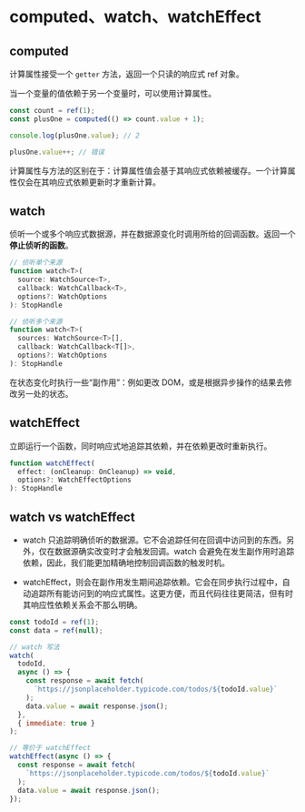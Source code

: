 # computed、watch、watchEffect

## computed

计算属性接受一个 `getter` 方法，返回一个只读的响应式 ref 对象。

当一个变量的值依赖于另一个变量时，可以使用计算属性。

```js
const count = ref(1);
const plusOne = computed(() => count.value + 1);

console.log(plusOne.value); // 2

plusOne.value++; // 错误
```

计算属性与方法的区别在于：计算属性值会基于其响应式依赖被缓存。一个计算属性仅会在其响应式依赖更新时才重新计算。

## watch

侦听一个或多个响应式数据源，并在数据源变化时调用所给的回调函数。返回一个**停止侦听的函数**。

```js
// 侦听单个来源
function watch<T>(
  source: WatchSource<T>,
  callback: WatchCallback<T>,
  options?: WatchOptions
): StopHandle

// 侦听多个来源
function watch<T>(
  sources: WatchSource<T>[],
  callback: WatchCallback<T[]>,
  options?: WatchOptions
): StopHandle
```

在状态变化时执行一些“副作用”：例如更改 DOM，或是根据异步操作的结果去修改另一处的状态。

## watchEffect

立即运行一个函数，同时响应式地追踪其依赖，并在依赖更改时重新执行。

```js
function watchEffect(
  effect: (onCleanup: OnCleanup) => void,
  options?: WatchEffectOptions
): StopHandle
```

## watch vs watchEffect

- watch 只追踪明确侦听的数据源。它不会追踪任何在回调中访问到的东西。另外，仅在数据源确实改变时才会触发回调。watch 会避免在发生副作用时追踪依赖，因此，我们能更加精确地控制回调函数的触发时机。

- watchEffect，则会在副作用发生期间追踪依赖。它会在同步执行过程中，自动追踪所有能访问到的响应式属性。这更方便，而且代码往往更简洁，但有时其响应性依赖关系会不那么明确。

```js
const todoId = ref(1);
const data = ref(null);

// watch 写法
watch(
  todoId,
  async () => {
    const response = await fetch(
      `https://jsonplaceholder.typicode.com/todos/${todoId.value}`
    );
    data.value = await response.json();
  },
  { immediate: true }
);

// 等价于 watchEffect
watchEffect(async () => {
  const response = await fetch(
    `https://jsonplaceholder.typicode.com/todos/${todoId.value}`
  );
  data.value = await response.json();
});
```
